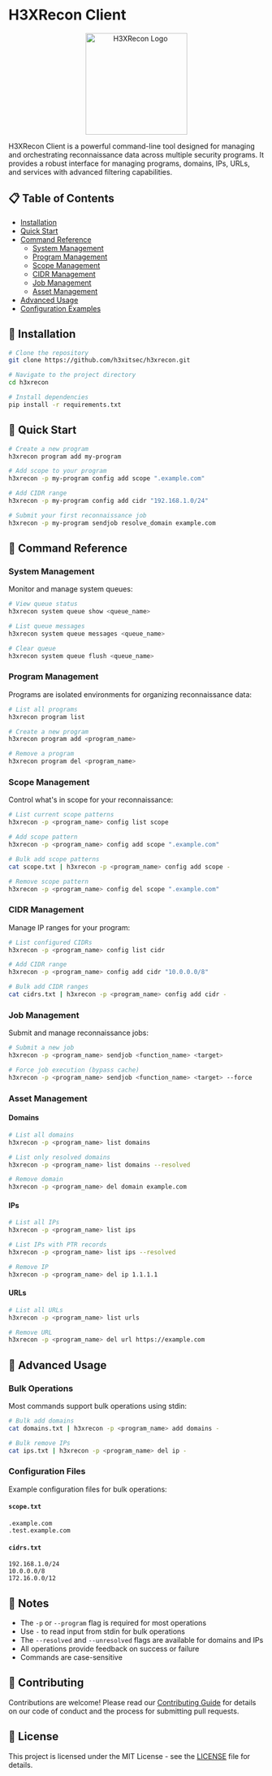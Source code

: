 # H3XRecon Client

<p align="center">
  <img src="assets/logo.png" alt="H3XRecon Logo" width="200"/>
</p>

H3XRecon Client is a powerful command-line tool designed for managing and orchestrating reconnaissance data across multiple security programs. It provides a robust interface for managing programs, domains, IPs, URLs, and services with advanced filtering capabilities.

## 📋 Table of Contents

- [Installation](#installation)
- [Quick Start](#quick-start)
- [Command Reference](#command-reference)
  - [System Management](#system-management)
  - [Program Management](#program-management)
  - [Scope Management](#scope-management)
  - [CIDR Management](#cidr-management)
  - [Job Management](#job-management)
  - [Asset Management](#asset-management)
- [Advanced Usage](#advanced-usage)
- [Configuration Examples](#configuration-examples)

## 🚀 Installation

```bash
# Clone the repository
git clone https://github.com/h3xitsec/h3xrecon.git

# Navigate to the project directory
cd h3xrecon

# Install dependencies
pip install -r requirements.txt
```

## 🎯 Quick Start

```bash
# Create a new program
h3xrecon program add my-program

# Add scope to your program
h3xrecon -p my-program config add scope ".example.com"

# Add CIDR range
h3xrecon -p my-program config add cidr "192.168.1.0/24"

# Submit your first reconnaissance job
h3xrecon -p my-program sendjob resolve_domain example.com
```

## 📖 Command Reference

### System Management

Monitor and manage system queues:

```bash
# View queue status
h3xrecon system queue show <queue_name>

# List queue messages
h3xrecon system queue messages <queue_name>

# Clear queue
h3xrecon system queue flush <queue_name>
```

### Program Management

Programs are isolated environments for organizing reconnaissance data:

```bash
# List all programs
h3xrecon program list

# Create a new program
h3xrecon program add <program_name>

# Remove a program
h3xrecon program del <program_name>
```

### Scope Management

Control what's in scope for your reconnaissance:

```bash
# List current scope patterns
h3xrecon -p <program_name> config list scope

# Add scope pattern
h3xrecon -p <program_name> config add scope ".example.com"

# Bulk add scope patterns
cat scope.txt | h3xrecon -p <program_name> config add scope -

# Remove scope pattern
h3xrecon -p <program_name> config del scope ".example.com"
```

### CIDR Management

Manage IP ranges for your program:

```bash
# List configured CIDRs
h3xrecon -p <program_name> config list cidr

# Add CIDR range
h3xrecon -p <program_name> config add cidr "10.0.0.0/8"

# Bulk add CIDR ranges
cat cidrs.txt | h3xrecon -p <program_name> config add cidr -
```

### Job Management

Submit and manage reconnaissance jobs:

```bash
# Submit a new job
h3xrecon -p <program_name> sendjob <function_name> <target>

# Force job execution (bypass cache)
h3xrecon -p <program_name> sendjob <function_name> <target> --force
```

### Asset Management

#### Domains

```bash
# List all domains
h3xrecon -p <program_name> list domains

# List only resolved domains
h3xrecon -p <program_name> list domains --resolved

# Remove domain
h3xrecon -p <program_name> del domain example.com
```

#### IPs

```bash
# List all IPs
h3xrecon -p <program_name> list ips

# List IPs with PTR records
h3xrecon -p <program_name> list ips --resolved

# Remove IP
h3xrecon -p <program_name> del ip 1.1.1.1
```

#### URLs

```bash
# List all URLs
h3xrecon -p <program_name> list urls

# Remove URL
h3xrecon -p <program_name> del url https://example.com
```

## 🔧 Advanced Usage

### Bulk Operations

Most commands support bulk operations using stdin:

```bash
# Bulk add domains
cat domains.txt | h3xrecon -p <program_name> add domains -

# Bulk remove IPs
cat ips.txt | h3xrecon -p <program_name> del ip -
```

### Configuration Files

Example configuration files for bulk operations:

#### `scope.txt`
```text
.example.com
.test.example.com
```

#### `cidrs.txt`
```text
192.168.1.0/24
10.0.0.0/8
172.16.0.0/12
```

## 📝 Notes

- The `-p` or `--program` flag is required for most operations
- Use `-` to read input from stdin for bulk operations
- The `--resolved` and `--unresolved` flags are available for domains and IPs
- All operations provide feedback on success or failure
- Commands are case-sensitive

## 🤝 Contributing

Contributions are welcome! Please read our [Contributing Guide](CONTRIBUTING.md) for details on our code of conduct and the process for submitting pull requests.

## 📄 License

This project is licensed under the MIT License - see the [LICENSE](LICENSE) file for details.